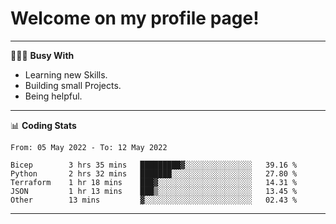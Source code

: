 # Welcome on my profile page!
<!-- print(("dralla"[::-1]+"s").capitalize()) -->

---
👨🏻‍💻 **Busy With**
* Learning new Skills.
* Building small Projects.
* Being helpful.

---
📊 **Coding Stats**
<!--START_SECTION:waka-->

```text
From: 05 May 2022 - To: 12 May 2022

Bicep        3 hrs 35 mins   █████████▓░░░░░░░░░░░░░░░   39.16 %
Python       2 hrs 32 mins   ███████░░░░░░░░░░░░░░░░░░   27.80 %
Terraform    1 hr 18 mins    ███▓░░░░░░░░░░░░░░░░░░░░░   14.31 %
JSON         1 hr 13 mins    ███▒░░░░░░░░░░░░░░░░░░░░░   13.45 %
Other        13 mins         ▓░░░░░░░░░░░░░░░░░░░░░░░░   02.43 %
```

<!--END_SECTION:waka-->
---
